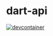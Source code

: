 # dart-api
[![devcontainer](https://github.com/code-tanks/dart-api/actions/workflows/devcontainer.yml/badge.svg)](https://github.com/code-tanks/dart-api/actions/workflows/devcontainer.yml)
